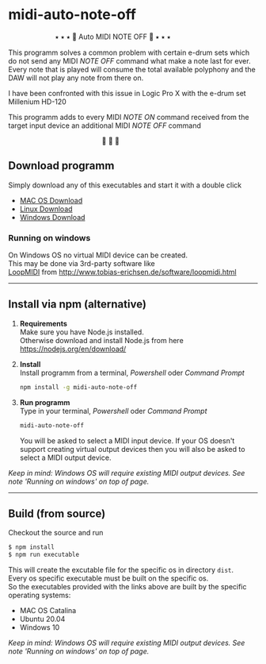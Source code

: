 # midi-auto-note-off

&nbsp;&nbsp;&nbsp;&nbsp;&nbsp;&nbsp;&nbsp;&nbsp;&nbsp;&nbsp;&nbsp;&nbsp;&nbsp;&nbsp;&nbsp;&nbsp;&nbsp;&nbsp;&nbsp;&nbsp;&nbsp;&nbsp;&nbsp;&nbsp;⭑ ⭑ ⭑ 🥁  Auto MIDI NOTE OFF  🥁 ⭑ ⭑ ⭑ 

This programm solves a common problem with certain e-drum sets
which do not send any MIDI *NOTE OFF* command what 
make a note last for ever.
Every note that is played will consume the total available polyphony and 
the DAW will not play any note from there on.

I have been confronted with this issue in Logic Pro X 
with the e-drum set Millenium HD-120

This programm adds to every MIDI *NOTE ON* command 
received from the target input device
an additional MIDI *NOTE OFF* command

&nbsp;&nbsp;&nbsp;&nbsp;&nbsp;&nbsp;&nbsp;&nbsp;&nbsp;&nbsp;&nbsp;&nbsp;&nbsp;&nbsp;&nbsp;&nbsp;&nbsp;&nbsp;&nbsp;&nbsp;&nbsp;&nbsp;&nbsp;&nbsp;&nbsp;&nbsp;&nbsp;&nbsp;&nbsp;&nbsp;&nbsp;&nbsp;&nbsp;&nbsp;&nbsp;&nbsp;&nbsp;&nbsp;&nbsp;&nbsp;&nbsp;&nbsp;&nbsp;&nbsp;&nbsp;&nbsp;&nbsp;&nbsp;🥁 🥁 🥁   



## Download programm
Simply download any of this executables and start it with a double click
- [MAC OS Download](https://github.com/daniele-pecora/midi-auto-note-off/releases/download/1.0.0/midi-auto-note-off-macos.zip)
- [Linux Download](https://github.com/daniele-pecora/midi-auto-note-off/releases/download/1.0.0/midi-auto-note-off-linux.zip)
- [Windows Download](https://github.com/daniele-pecora/midi-auto-note-off/releases/download/1.0.0/midi-auto-note-off-win.zip)


### Running on windows

On Windows OS no virtual MIDI device can be created.  
This may be done via 3rd-party software like  
[LoopMIDI](http://www.tobias-erichsen.de/software/loopmidi.html) from http://www.tobias-erichsen.de/software/loopmidi.html



---

## Install via npm (alternative)

1) **Requirements**  
Make sure you have Node.js installed.  
Otherwise download and install Node.js from here  
https://nodejs.org/en/download/

2) **Install**    
    Install programm from a terminal, *Powershell* oder *Command Prompt*   
    ```bash
    npm install -g midi-auto-note-off
    ```

3) **Run programm**    
    Type in your terminal, *Powershell* oder *Command Prompt*
    ```bash
    midi-auto-note-off
    ```

    You will be asked to select a MIDI input device.
    If your OS doesn't support creating virtual output devices
    then you will also be asked to select a MIDI output device.

_Keep in mind: Windows OS will require existing MIDI output devices. See note 'Running on windows' on top of page._  




---

## Build (from source)

Checkout the source and run
```bash
$ npm install
$ npm run executable
```
This will create the excutable file for the specific os in directory `dist`.  
Every os specific executable must be built on the specific os.  
So the executables provided with the links above are built by the specific operating systems:   
- MAC OS Catalina 
- Ubuntu 20.04
- Windows 10

_Keep in mind: Windows OS will require existing MIDI output devices. See note 'Running on windows' on top of page._  
